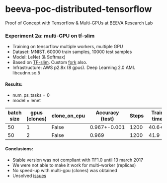 # beeva-poc-distributed-tensorflow
Proof of Concept with Tensorflow & Multi-GPUs at BEEVA Research Lab

### Experiment 2a: multi-GPU on tf-slim

* Training on tensorflow multiple workers, multiple GPU
* Dataset: MNIST. 60000 train samples, 10000 test samples
* Model: LeNet (& Softmax)
* Based on [TF-slim](https://github.com/tensorflow/models/tree/master/slim). Custom [fork](https://github.com/beeva-enriqueotero/models) also.
* Infrastructure: AWS p2.8x (8 gpus). Deep Learning 2.0 AMI. libcudnn.so.5


#### Results:
* num_ps_tasks = 0
* model = lenet

| batch size | gpus (clones) | clone_on_cpu | Accuracy (test) | Steps | Training time (s)
| --- | --- | --- | --- | --- | ---
| 50 | 1 | False | 0.967+-0.001 | 1200 | 40.6+-0.1
| 50 | 2 | False | 0.969 | 1200 | 41.9

#### Conclusions:
* Stable version was not compliant with TF1.0 until 13 march 2017
* We were not able to make it work for multi-worker (replicas)
* No speed-up with multi-gpu (clones) was obtained
* Unsolved [issues](https://github.com/tensorflow/models/issues/1196)

